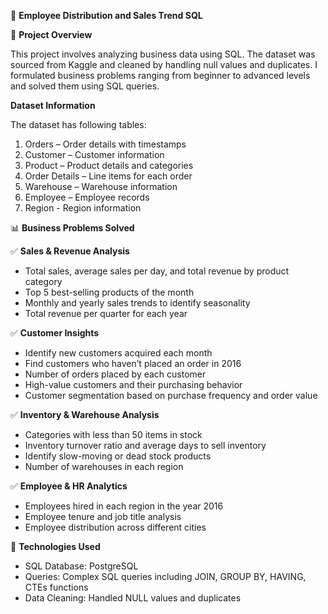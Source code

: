 📌 **Employee Distribution and Sales Trend SQL**

📜 **Project Overview**

This project involves analyzing business data using SQL. The dataset was sourced from Kaggle and cleaned by handling null values and duplicates. I formulated business problems ranging from beginner to advanced levels and solved them using SQL queries.

**Dataset Information**

The dataset has following tables:
1) Orders – Order details with timestamps
2) Customer – Customer information
3) Product – Product details and categories
4) Order Details – Line items for each order
5) Warehouse – Warehouse information
6) Employee – Employee records
7) Region - Region information

📊 **Business Problems Solved**

✅ **Sales & Revenue Analysis**
* Total sales, average sales per day, and total revenue by product category
* Top 5 best-selling products of the month
* Monthly and yearly sales trends to identify seasonality
* Total revenue per quarter for each year

✅ **Customer Insights**
* Identify new customers acquired each month
* Find customers who haven’t placed an order in 2016
* Number of orders placed by each customer
* High-value customers and their purchasing behavior
* Customer segmentation based on purchase frequency and order value

✅ **Inventory & Warehouse Analysis**
* Categories with less than 50 items in stock
* Inventory turnover ratio and average days to sell inventory
* Identify slow-moving or dead stock products
* Number of warehouses in each region

✅ **Employee & HR Analytics**
* Employees hired in each region in the year 2016
* Employee tenure and job title analysis
* Employee distribution across different cities

📂 **Technologies Used**

* SQL Database: PostgreSQL
* Queries: Complex SQL queries including JOIN, GROUP BY, HAVING, CTEs functions
* Data Cleaning: Handled NULL values and duplicates



